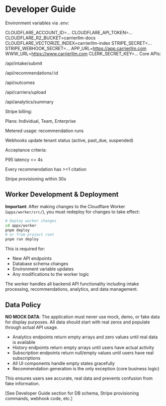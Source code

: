 # Developer Guide
Environment variables via .env:

CLOUDFLARE_ACCOUNT_ID=...
CLOUDFLARE_API_TOKEN=...
CLOUDFLARE_R2_BUCKET=carrierllm-docs
CLOUDFLARE_VECTORIZE_INDEX=carrierllm-index
STRIPE_SECRET=...
STRIPE_WEBHOOK_SECRET=...
APP_URL=https://app.carrierllm.com
WWW_URL=https://www.carrierllm.com
CLERK_SECRET_KEY=...
Core APIs:

/api/intake/submit

/api/recommendations/:id

/api/outcomes

/api/carriers/upload

/api/analytics/summary

Stripe billing:

Plans: Individual, Team, Enterprise

Metered usage: recommendation runs

Webhooks update tenant status (active, past_due, suspended)

Acceptance criteria:

P95 latency <= 4s

Every recommendation has >=1 citation

Stripe provisioning within 30s

## Worker Development & Deployment

**Important**: After making changes to the Cloudflare Worker (`apps/worker/src/`), you must redeploy for changes to take effect:

```bash
# Deploy worker changes
cd apps/worker
pnpm deploy
# or from project root
pnpm run deploy
```

This is required for:
- New API endpoints
- Database schema changes
- Environment variable updates
- Any modifications to the worker logic

The worker handles all backend API functionality including intake processing, recommendations, analytics, and data management.

## Data Policy

**NO MOCK DATA**: The application must never use mock, demo, or fake data for display purposes. All data should start with real zeros and populate through actual API usage.

- Analytics endpoints return empty arrays and zero values until real data is available
- History endpoints return empty arrays until users have actual activity
- Subscription endpoints return null/empty values until users have real subscriptions
- All UI components handle empty states gracefully
- Recommendation generation is the only exception (core business logic)

This ensures users see accurate, real data and prevents confusion from fake information.

[See Developer Guide section for DB schema, Stripe provisioning commands, webhook code, etc.]

